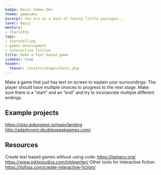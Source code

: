```yaml
---
badge: Basic Games Dev
theme: gamesdev
excerpt: You are in a maze of twisty little passages...
level: Basic
mentors:
- Charlotte
tags:
- storytelling
- games development
- interactive fiction
title: Make a text-based game
sidebar: true
header:
  teaser: /assets/images/basic.png
---
```

Make a game that just has text on screen to explain your surroundings. The player should have multiple choices to progress to the next stage. Make sure there is a “start” and an “end” and try to incorporate multiple different endings.

## Example projects
<a href="https://play.aidungeon.io/main/landing" rel="noopener">https://play.aidungeon.io/main/landing</a> 
<a href="http://adarkroom.doublespeakgames.com/" rel="noopener">http://adarkroom.doublespeakgames.com/</a>
 

## Resources
Create text based games without using code: 
<a href="https://twinery.org/" rel="noopener">https://twinery.org/</a> 
<a href="https://www.inklestudios.com/inklewriter/" rel="noopener">https://www.inklestudios.com/inklewriter/</a> 
Other tools for interactive fiction: <a href="https://itsfoss.com/create-interactive-fiction/" rel="noopener">https://itsfoss.com/create-interactive-fiction/</a>

